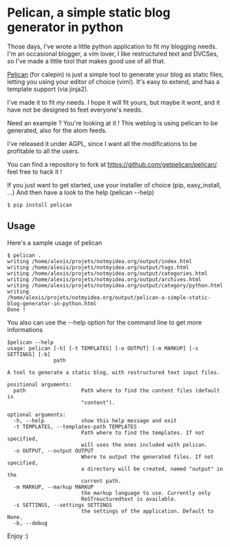 # Pelican, a simple static blog generator in python


Those days, I've wrote a little python application to fit my blogging
needs. I'm an occasional blogger, a vim lover, I like restructured text
and DVCSes, so I've made a little tool that makes good use of all that.

[Pelican](http://docs.getpelican.com) (for calepin) is just a simple
tool to generate your blog as static files, letting you using your
editor of choice (vim\!). It's easy to extend, and has a template
support (via jinja2).

I've made it to fit *my* needs. I hope it will fit yours, but maybe it
wont, and it have not be designed to feet everyone's needs.

Need an example ? You're looking at it \! This weblog is using pelican
to be generated, also for the atom feeds.

I've released it under AGPL, since I want all the modifications to be
profitable to all the users.

You can find a repository to fork at
<https://github.com/getpelican/pelican/>. feel free to hack it \!

If you just want to get started, use your installer of choice (pip,
easy\_install, …) And then have a look to the help (pelican --help)

``` sourceCode bash
$ pip install pelican
```

## Usage

Here's a sample usage of pelican

``` sourceCode bash
$ pelican .
writing /home/alexis/projets/notmyidea.org/output/index.html
writing /home/alexis/projets/notmyidea.org/output/tags.html
writing /home/alexis/projets/notmyidea.org/output/categories.html
writing /home/alexis/projets/notmyidea.org/output/archives.html
writing /home/alexis/projets/notmyidea.org/output/category/python.html
writing
/home/alexis/projets/notmyidea.org/output/pelican-a-simple-static-blog-generator-in-python.html
Done !
```

You also can use the --help option for the command line to get more
informations

``` sourceCode bash
$pelican --help
usage: pelican [-h] [-t TEMPLATES] [-o OUTPUT] [-m MARKUP] [-s SETTINGS] [-b]
               path

A tool to generate a static blog, with restructured text input files.

positional arguments:
  path                  Path where to find the content files (default is
                        "content").

optional arguments:
  -h, --help            show this help message and exit
  -t TEMPLATES, --templates-path TEMPLATES
                        Path where to find the templates. If not specified,
                        will uses the ones included with pelican.
  -o OUTPUT, --output OUTPUT
                        Where to output the generated files. If not specified,
                        a directory will be created, named "output" in the
                        current path.
  -m MARKUP, --markup MARKUP
                        the markup language to use. Currently only
                        ReSTreucturedtext is available.
  -s SETTINGS, --settings SETTINGS
                        the settings of the application. Default to None.
  -b, --debug
```

Enjoy :)
